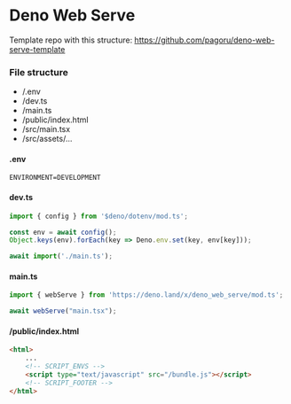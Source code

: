 # Deno Web Serve

Template repo with this structure: https://github.com/pagoru/deno-web-serve-template

### File structure
- /.env
- /dev.ts 
- /main.ts
- /public/index.html
- /src/main.tsx
- /src/assets/...

#### .env

```env
ENVIRONMENT=DEVELOPMENT
```

#### dev.ts

```ts
import { config } from '$deno/dotenv/mod.ts';

const env = await config();
Object.keys(env).forEach(key => Deno.env.set(key, env[key]));

await import('./main.ts');
```

#### main.ts

```ts
import { webServe } from 'https://deno.land/x/deno_web_serve/mod.ts';

await webServe("main.tsx");
```

#### /public/index.html

```html
<html>
    ...
    <!-- SCRIPT_ENVS -->
    <script type="text/javascript" src="/bundle.js"></script>
    <!-- SCRIPT_FOOTER -->
</html>
```

